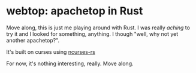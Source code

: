 # webtop: apachetop in Rust

Move along, this is just me playing around with Rust. I was really *aching* to try it and I looked
for something, anything. I though "well, why not yet another apachetop?".

It's built on curses using [ncurses-rs][ncurses-rs]

For now, it's nothing interesting, really. Move along.

[ncurses-rs]: https://github.com/jeaye/ncurses-rs

